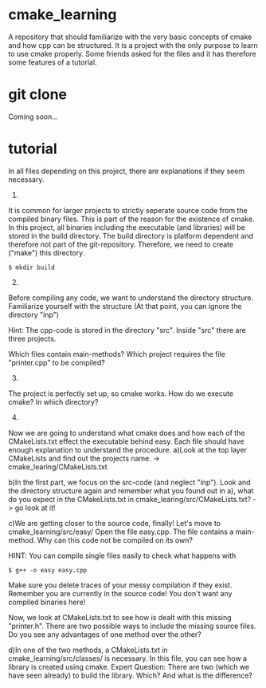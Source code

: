 # cmake_learning
A repository that should familiarize with the very basic concepts of cmake and how
cpp can be structured. It is a project with the only purpose to learn to use cmake
properly. Some friends asked for the files and it has therefore some features of a tutorial.

# git clone
Coming soon...

# tutorial
In all files depending on this project, there are explanations if they seem necessary.

1)
It is common for larger projects to strictly seperate source code from the compiled binary
files. This is part of the reason for the existence of cmake. In this project, all binaries
including the executable (and libraries) will be stored in the build directory.
The build directory
is platform dependent and therefore not part of the git-repository. Therefore, we need to 
create ("make") this directory.

    $ mkdir build

2)
Before compiling any code, we want to understand the directory 
structure. Familiarize yourself with
the structure (At that point, you can ignore the directory "inp")

Hint: The cpp-code is stored in the directory "src". Inside "src" there are three projects. 

Which files contain main-methods?
Which project requires the file "printer.cpp" to be compiled?

3)
The project is perfectly set up, so cmake works.
How do we execute cmake? In which directory? 

4)
Now we are going to understand what cmake does and how each of the CMakeLists.txt effect the 
executable behind easy. Each file should have enough explanation to understand the procedure. 
a)Look at the top layer CMakeLists and find out the projects name.
        -> cmake_learing/CMakeLists.txt

b)In the first part, we focus on the src-code (and neglect "inp"). Look and the directory 
  structure again and remember what you found out in a), what do you expect in the CMakeLists.txt
  in cmake_learing/src/CMakeLists.txt? -> go look at it!

c)We are getting closer to the source code, finally!
  Let's move to cmake_learning/src/easy/
  Open the file easy.cpp. The file contains a main-method. 
  Why can this code not be compiled on its own?

  HINT: You can compile single files easily to check what happens with

    $ g++ -o easy easy.cpp
  Make sure you delete traces of your messy compilation if they exist. Remember you are currently
  in the source code! You don't want any compiled binaries here!

  Now, we look at CMakeLists.txt to see how is dealt with this missing "printer.h".
  There are two possible ways to include the missing source files. Do you see any advantages of
  one method over the other? 

d)In one of the two methods, a CMakeLists.txt in cmake_learning/src/classes/ is necessary.
  In this file, you can see how a library is created using cmake. 
  Expert Question: There are two (which we have seen already) to build the library.
    Which? And what is the difference?



